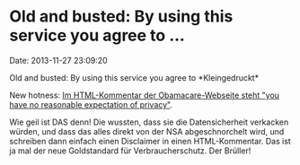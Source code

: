Old and busted: By using this service you agree to \...
=======================================================

Date: 2013-11-27 23:09:20

Old and busted: By using this service you agree to \*Kleingedruckt\*

New hotness: [Im HTML-Kommentar der Obamacare-Webseite steht \"you have
no reasonable expectation of
privacy\"](http://www.youtube.com/watch?v=uOk0vOup4yA).

Wie geil ist DAS denn! Die wussten, dass sie die Datensicherheit
verkacken würden, und dass das alles direkt von der NSA abgeschnorchelt
wird, und schreiben dann einfach einen Disclaimer in einen
HTML-Kommentar. Das ist ja mal der neue Goldstandard für
Verbraucherschutz. Der Brüller!
